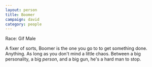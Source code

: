 ```yaml
---
layout: person
title: Boomer
campaign: david
category: people
---
```


Race: Gif Male

A fixer of sorts, Boomer is the one you go to to get something done. Anything. As long as you don't mind a little chaos. Between a big personality, a big *person*, and a big gun, he's a hard man to stop.
